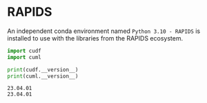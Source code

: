 # RAPIDS

An independent conda environment named `Python 3.10 - RAPIDS` is installed to use
with the libraries from the RAPIDS ecosystem.

```python title="Python 3.10 - RAPIDS"
import cudf
import cuml

print(cudf.__version__)
print(cuml.__version__)
```

```plain title="Output"
23.04.01
23.04.01
```

